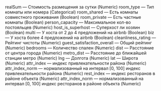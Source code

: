 realSum — Стоимость размещения за сутки (Numeric)
room_type — Тип комнаты или номера (Categorical)
room_shared — Есть комнаты совместного проживания (Boolean)
room_private — Есть частные комнаты (Boolean)
person_capacity — Максимальное кол-во постояльцев (Numeric)
host_is_superhost — Суперхост ли хозяин (Boolean)
multi — У хоста от 2 до 4 предложений на airbnb (Boolean)
biz — У хоста более 4 предложений на airbnb (Boolean)
cleanliness_rating — Рейтинг чистоты (Numeric)
guest_satisfaction_overall — Общий рейтинг (Numeric)
bedrooms — Количество спален (Numeric)
dist — Расстояние от центра города (Numeric)
metro_dist — Расстояние до ближайшей станции метро (Numeric)
lng — Долгота (Numeric)
lat — Широта (Numeric)
attr_index — индекс привлекательности района (Numeric)
attr_index_norm — нормализованный на интервал [0, 100] индекс привлекательности района (Numeric)
rest_index — индекс ресторанов в районе объекта (Numeric)
attr_index_norm — нормализованный на интервал [0, 100] индекс ресторанов в районе объекта (Numeric)
